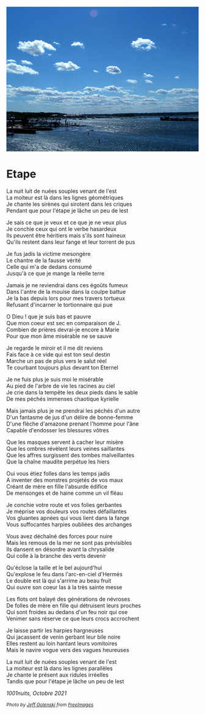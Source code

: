 ![Port](../images/port.jpg)

# Etape

La nuit luit de nuées souples venant de l'est<br />
La moiteur est là dans les lignes géométriques<br />
Je chante les sirènes qui sirotent dans les criques<br />
Pendant que pour l'étape je lâche un peu de lest

Je sais ce que je veux et ce que je ne veux plus<br />
Je conchie ceux qui ont le verbe hasardeux<br />
Ils peuvent être héritiers mais s'ils sont haineux<br />
Qu'ils restent dans leur fange et leur torrent de pus

Je fus jadis la victime mesongère<br />
Le chantre de la fausse vérité<br />
Celle qui m'a de dedans consumé<br />
Jusqu'à ce que je mange la réelle terre

Jamais je ne reviendrai dans ces égoûts fumeux<br />
Dans l'antre de la mouise dans la coulpe battue<br />
Je la bas depuis lors pour mes travers tortueux<br />
Refusant d'incarner le tortionnaire qui pue

O Dieu ! que je suis bas et pauvre<br />
Que mon coeur est sec en comparaison de J.<br />
Combien de prières devrai-je encore à Marie<br />
Pour que mon âme misérable ne se sauve

Je regarde le miroir et il me dit reviens<br />
Fais face à ce vide qui est ton seul destin<br />
Marche un pas de plus vers le salut réel<br />
Te courbant toujours plus devant ton Eternel

Je ne fuis plus je suis moi le misérable<br />
Au pied de l'arbre de vie les racines au ciel<br />
Je crie dans la tempête les deux pieds dans le sable<br />
De mes péchés immenses chaotique kyrielle

Mais jamais plus je ne prendrai les péchés d'un autre<br />
D'un fantasme de jus d'un délire de bonne-femme<br />
D'une flèche d'amazone prenant l'homme pour l'âne<br />
Capable d'endosser les blessures vôtres

Que les masques servent à cacher leur misère<br />
Que les ombres révèlent leurs veines saillantes<br />
Que les affres surgissent des tombes malveillantes<br />
Que la chaîne maudite perpétue les hiers

Oui vous étiez folles dans les temps jadis<br />
A inventer des monstres projetés de vos maux<br />
Créant de mère en fille l'absurde édifice<br />
De mensonges et de haine comme un vil fléau

Je conchie votre route et vos folies gerbantes<br />
Je méprise vos douleurs vos routes défaillantes<br />
Vos gluantes apnées qui vous lient dans la fange<br />
Vous suffocantes harpies oubliées des archanges

Vous avez déchaîné des forces pour nuire<br />
Mais les remous de la mer ne sont pas prévisibles<br />
Ils dansent en désordre avant la chrysalide<br />
Qui colle à la branche des verts devenir

Qu'éclose la taille et le bel aujourd'hui<br />
Qu'explose le feu dans l'arc-en-ciel d'Hermès<br />
Le double est là qui s'arrime au beau fruit<br />
Qui ouvre son coeur las à la très sainte messe

Les flots ont balayé des générations de névroses<br />
De folles de mère en fille qui détruisent leurs proches<br />
Qui sont froides au dedans d'un feu noir qui ose<br />
Venimer sans réserve ce que leurs crocs accrochent

Je laisse partir les harpies hargneuses<br />
Qui jacassent de venin gerbant leur bile noire<br />
Elles restent au loin hantant leurs vomitoires<br />
Mais le navire vogue vers des vagues heureuses

La nuit luit de nuées souples venant de l'est<br />
La moiteur est là dans les lignes parallèles<br />
Je chante le présent aux ridules irréelles<br />
Tandis que pour l'étape je lâche un peu de lest

*1001nuits, Octobre 2021*

<p style="font-size:12px;font-style:italic">Photo by <a href="https://freeimages.com/photographer/maverick3x-29675">Jeff Golenski</a> from <a href="https://freeimages.com">FreeImages</a></p>

